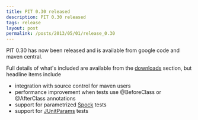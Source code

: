 ```yaml
---
title: PIT 0.30 released
description: PIT 0.30 released
tags: release
layout: post
permalink: /posts/2013/05/01/release_0.30
---
```


PIT 0.30 has now been released and is available from google code and maven central.

<!-- more -->

Full details of what's included are available from the [downloads](/downloads/) section, but headline items include

* integration with source control for maven users 
* performance improvement when tests use @BeforeClass or @AfterClass annotations
* support for parametrized [Spock](http://code.google.com/p/spock/) tests
* support for [JUnitParams](http://code.google.com/p/junitparams/) tests


